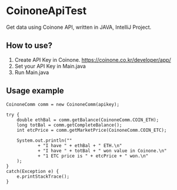 # CoinoneApiTest
Get data using Coinone API, written in JAVA, IntelliJ Project.

## How to use?
1. Create API Key in Coinone. https://coinone.co.kr/developer/app/
2. Set your API Key in Main.java
3. Run Main.java

## Usage example

```
CoinoneComm comm = new CoinoneComm(apikey);

try {
    double ethBal = comm.getBalance(CoinoneComm.COIN_ETH);
    long totBal = comm.getCompleteBalance();
    int etcPrice = comm.getMarketPrice(CoinoneComm.COIN_ETC);

    System.out.println(""
            + "I have " + ethBal + " ETH.\n"
            + "I have " + totBal + " won value in Coinone.\n"
            + "1 ETC price is " + etcPrice + " won.\n"
    );
}
catch(Exception e) {
    e.printStackTrace();
}
```